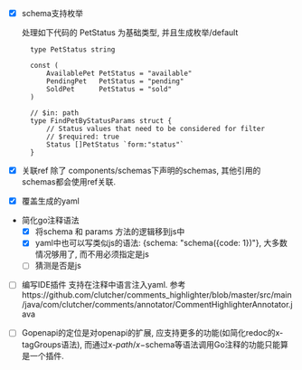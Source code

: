 - [x] schema支持枚举

  处理如下代码的 PetStatus 为基础类型, 并且生成枚举/default
  ```
    type PetStatus string
    
    const (
        AvailablePet PetStatus = "available"
        PendingPet   PetStatus = "pending"
        SoldPet      PetStatus = "sold"
    )
    
    // $in: path
    type FindPetByStatusParams struct {
        // Status values that need to be considered for filter
        // $required: true
        Status []PetStatus `form:"status"`
    }

  ```

- [x] 关联ref
  除了 components/schemas下声明的schemas, 其他引用的schemas都会使用ref关联.

- [x] 覆盖生成的yaml

- 简化go注释语法 
  - [x] 将schema 和 params 方法的逻辑移到js中
  - [x] yaml中也可以写类似js的语法: {schema: "schema({code: 1})"}, 大多数情况够用了, 而不用必须指定是js
  - [ ] 猜测是否是js
  
- [ ] 编写IDE插件 支持在注释中语言注入yaml. 参考https://github.com/clutcher/comments_highlighter/blob/master/src/main/java/com/clutcher/comments/annotator/CommentHighlighterAnnotator.java

- [ ] Gopenapi的定位是对openapi的扩展, 应支持更多的功能(如简化redoc的x-tagGroups语法), 而通过x-$path/x-$schema等语法调用Go注释的功能只能算是一个插件.
